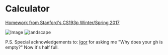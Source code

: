 # Calculator
[Homework from Stanford's CS193p Winter/Spring 2017](https://vk.cc/6msrJl)  


![Image](https://pp.userapi.com/c638126/v638126361/2adc1/i7j69dtInn0.jpg) ![landscape](https://pp.userapi.com/c638126/v638126361/2adc8/KKPJ5zmv5S4.jpg)

P.S.
Special acknowledgements to: [Igor](https://github.com/IgorTalov) for asking me "Why does your gh is empty?" 
Now it's half full.

